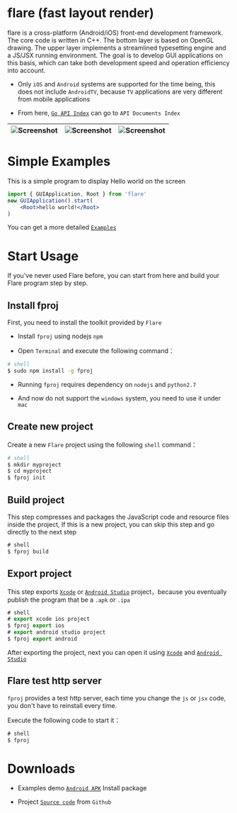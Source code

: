 flare (fast layout render)
===============

flare is a cross-platform (Android/iOS) front-end development framework. The core code is written in C++. The bottom layer is based on OpenGL drawing. The upper layer implements a streamlined typesetting engine and a JS/JSX running environment. The goal is to develop GUI applications on this basis, which can take both development speed and operation efficiency into account.

* Only `iOS` and `Android` systems are supported for the time being, this does not include `AndroidTV`, because `TV` applications are very different from mobile applications

* From here, [`Go API Index`](http://flare.cool/doc/) can go to `API Documents Index`

| ![Screenshot](http://flare.cool/img/0x0ss.jpg) | ![Screenshot](http://flare.cool/img/0x0ss_3.jpg) | ![Screenshot](http://flare.cool/img/0x0ss_4.jpg) |
|--|--|--|


# Simple Examples

This is a simple program to display Hello world on the screen

```jsx
import { GUIApplication, Root } from 'flare'
new GUIApplication().start(
	<Root>hello world!</Root>
)
```

You can get a more detailed [`Examples`]

# Start Usage

If you've never used Flare before, you can start from here and build your Flare program step by step.

## Install fproj

First, you need to install the toolkit provided by `Flare`

* Install `fproj` using nodejs `npm` 

* Open `Terminal` and execute the following command：

```sh
# shell
$ sudo npm install -g fproj

```
	
* Running `fproj` requires dependency on `nodejs` and `python2.7`

* And now do not support the `windows` system, you need to use it under `mac`

## Create new project

Create a new `Flare` project using the following `shell` command：

```sh
# shell
$ mkdir myproject
$ cd myproject
$ fproj init
```

## Build project

This step compresses and packages the JavaScript code and resource files inside the project,
If this is a new project, you can skip this step and go directly to the next step

```js
# shell
$ fproj build
```

## Export project

This step exports [`Xcode`] or [`Android Studio`] project，because you eventually publish the program that be a `.apk` or `.ipa`

```js
# shell
# export xcode ios project
$ fproj export ios
# export android studio project
$ fproj export android
```

After exporting the project, next you can open it using [`Xcode`] and [`Android Studio`]

## Flare test http server

`fproj` provides a test http server, each time you change the `js` or `jsx` code, you don't have to reinstall every time.

Execute the following code to start it：

```js
# shell
$ fproj
```

# Downloads

* Examples demo [`Android APK`] Install package

* Project [`Source code`] from `Github`


[`Examples`]: https://github.com/louis-tru/flare/tree/master/examples
[`Xcode`]: https://developer.apple.com/library/content/documentation/IDEs/Conceptual/AppDistributionGuide/ConfiguringYourApp/ConfiguringYourApp.html
[`Android Studio`]: https://developer.android.com/studio/projects/create-project.html
[`Android APK`]: https://github.com/louis-tru/flare/releases/download/v0.1.0/examples-release.apk
[`NPM`]: https://www.npmjs.com/package/fproj
[`Source code`]: https://github.com/louis-tru/flare

<script>
	<!--
	var language = (navigator.browserLanguage || navigator.language).toLowerCase();
	var isLanguageCn = language.indexOf('cn') >= 0;
	var isPageCn = location.href.indexOf('README-cn') >=0;
	var isHtml = typeof src == 'string'; // html page will have a src variable

	if ( isLanguageCn ) { // cn
		if ( !isPageCn ) { // goto to cn
			location.href = isHtml ? 'README-cn.html' : 'README-cn.md';
		}
	} else { // en
		if ( isPageCn ) { // goto to en
			location.href = isHtml ? 'README.html' : 'README.md';
		}
	}
	-->
</script>
